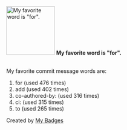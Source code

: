 <img src="https://my-badges.github.io/my-badges/favorite-word.png" alt="My favorite word is &quot;for&quot;." title="My favorite word is &quot;for&quot;." width="128">
<strong>My favorite word is &quot;for&quot;.</strong>
<br><br>

My favorite commit message words are:

1. for (used 476 times)
2. add (used 402 times)
3. co-authored-by: (used 316 times)
4. ci: (used 315 times)
5. to (used 265 times)


Created by <a href="https://github.com/my-badges/my-badges">My Badges</a>